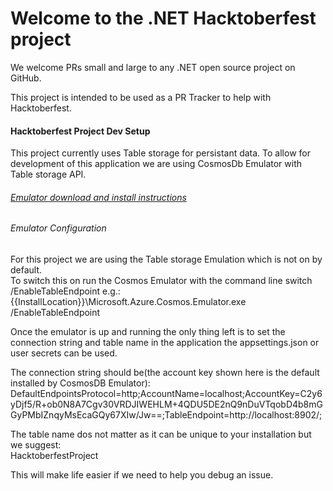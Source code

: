# Welcome to the .NET Hacktoberfest project

We welcome PRs small and large to any .NET open source project on GitHub.

This project is intended to be used as a PR Tracker to help with Hacktoberfest.

#### Hacktoberfest Project Dev Setup
This project currently uses Table storage for persistant data. 
To allow for development of this application we are using CosmosDb Emulator with Table storage API.

###### [Emulator download and install instructions](https://docs.microsoft.com/en-us/azure/cosmos-db/local-emulator?tabs=cli%2Cssl-netstd21)


###### Emulator Configuration
For this project we are using the Table storage Emulation which is not on by default.  
To switch this on run the Cosmos Emulator with the command line switch /EnableTableEndpoint e.g.:  
 {{InstallLocation}}\Microsoft.Azure.Cosmos.Emulator.exe /EnableTableEndpoint

Once the emulator is up and running the only thing left is to set the connection string and table name in the application the appsettings.json or user secrets can be used.

The connection string should be(the account key shown here is the default installed by CosmosDB Emulator): 
DefaultEndpointsProtocol=http;AccountName=localhost;AccountKey=C2y6yDjf5/R+ob0N8A7Cgv30VRDJIWEHLM+4QDU5DE2nQ9nDuVTqobD4b8mGGyPMbIZnqyMsEcaGQy67XIw/Jw==;TableEndpoint=http://localhost:8902/;  

The table name dos not matter as it can be unique to your installation but we suggest:  
HacktoberfestProject

This will make life easier if we need to help you debug an issue.




